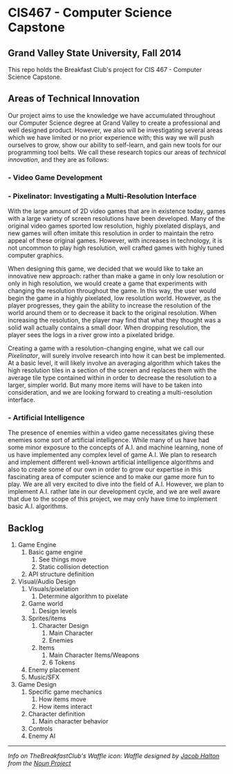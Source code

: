 CIS467 - Computer Science Capstone
==================================
Grand Valley State University, Fall 2014
----------------------------------------

This repo holds the Breakfast Club's project for CIS 467 - Computer Science Capstone.


Areas of Technical Innovation
-----------------------------
Our project aims to use the knowledge we have accumulated throughout our Computer Science degree at Grand Valley to create a professional and well designed product.  However, we also will be investigating several areas which we have limited or no prior experience with; this way we will push ourselves to grow, show our ability to self-learn, and gain new tools for our programming tool belts.  We call these research topics our areas of *technical innovation*, and they are as follows:

### - Video Game Development

### - Pixelinator: Investigating a Multi-Resolution Interface

With the large amount of 2D video games that are in existence today, games with a large variety of screen resolutions have been developed. Many of the original video games sported low resolution, highly pixelated displays, and new games will often imitate this resolution in order to maintain the retro appeal of these original games.  However, with increases in technology, it is not uncommon to play high resolution, well crafted games with highly tuned computer graphics.

When designing this game, we decided that we would like to take an innovative new approach: rather than make a game in only low resolution or only in high resolution, we would create a game that experiments with changing the resolution throughout the game.  In this way, the user would begin the game in a highly pixelated, low resolution world.  However, as the player progresses, they gain the ability to increase the resolution of the world around them or to decrease it back to the original resolution. When increasing the resolution, the player may find that what they thought was a solid wall actually contains a small door.  When dropping resolution, the player sees the logs in a river grow into a pixelated bridge.

Creating a game with a resolution-changing engine, what we call our *Pixelinator*, will surely involve research into how it can best be implemented. At a basic level, it will likely involve an averaging algorithm which takes the high resolution tiles in a section of the screen and replaces them with the average tile type contained within in order to decrease the resolution to a larger, simpler world.  But many more items will have to be taken into consideration, and we are looking forward to creating a multi-resolution interface.

### - Artificial Intelligence

The presence of enemies within a video game necessitates giving these enemies some sort of artificial intelligence.  While many of us have had some minor exposure to the concepts of A.I. and machine learning, none of us have implemented any complex level of game A.I.  We plan to research and implement different well-known artificial intelligence algorithms and also to create some of our own in order to grow our expertise in this fascinating area of computer science and to make our game more fun to play.  We are all very excited to dive into the field of A.I.  However, we plan to implement A.I. rather late in our development cycle, and we are well aware that due to the scope of this project, we may only have time to implement basic A.I. algorithms.


Backlog
-----------------------------
1. Game Engine
	1. Basic game engine
		1. See things move
		2. Static collision detection
	2. API structure definition
2. Visual/Audio Design
	1. Visuals/pixelation
		1. Determine algorithm to pixelate
	2. Game world
		1. Design levels
	3. Sprites/items
		1. Character Design
			1. Main Character
			2. Enemies
		2. Items
			1. Main Character Items/Weapons
			2. 6 Tokens
	4. Enemy placement
	5. Music/SFX
3. Game Design
	1. Specific game mechanics 
		1. How items move
		2. How items interact
	2. Character definition
		1. Main character behavior
	3. Controls
	4. Enemy AI


-----------------------------
_Info on TheBreakfastClub's Waffle icon:_
<i>Waffle designed by <a href="http://www.thenounproject.com/jacob">Jacob Halton</a> from the <a href="http://www.thenounproject.com">Noun Project</a></i>
